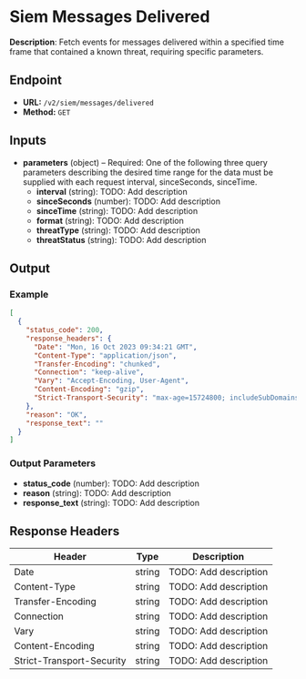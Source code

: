 # Siem Messages Delivered

**Description**: Fetch events for messages delivered within a specified time frame that contained a known threat, requiring specific parameters.

## Endpoint

- **URL:** `/v2/siem/messages/delivered`
- **Method:** `GET`
## Inputs

- **parameters** (object) – Required: One of the following three query parameters describing the desired time range for the data must be supplied with each request interval, sinceSeconds, sinceTime.
  - **interval** (string): TODO: Add description
  - **sinceSeconds** (number): TODO: Add description
  - **sinceTime** (string): TODO: Add description
  - **format** (string): TODO: Add description
  - **threatType** (string): TODO: Add description
  - **threatStatus** (string): TODO: Add description
## Output

### Example

```json
[
  {
    "status_code": 200,
    "response_headers": {
      "Date": "Mon, 16 Oct 2023 09:34:21 GMT",
      "Content-Type": "application/json",
      "Transfer-Encoding": "chunked",
      "Connection": "keep-alive",
      "Vary": "Accept-Encoding, User-Agent",
      "Content-Encoding": "gzip",
      "Strict-Transport-Security": "max-age=15724800; includeSubDomains"
    },
    "reason": "OK",
    "response_text": ""
  }
]
```
### Output Parameters

- **status_code** (number): TODO: Add description
- **reason** (string): TODO: Add description
- **response_text** (string): TODO: Add description
## Response Headers

| Header | Type | Description |
|--------|------|-------------|
| Date | string | TODO: Add description |
| Content-Type | string | TODO: Add description |
| Transfer-Encoding | string | TODO: Add description |
| Connection | string | TODO: Add description |
| Vary | string | TODO: Add description |
| Content-Encoding | string | TODO: Add description |
| Strict-Transport-Security | string | TODO: Add description |